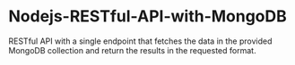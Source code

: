 # Nodejs-RESTful-API-with-MongoDB
RESTful API with a single endpoint that fetches the data in the provided MongoDB collection and return the results in the requested format.

